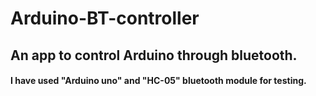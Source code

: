 # Arduino-BT-controller
## An app to control Arduino through bluetooth.
#### I have used "Arduino uno" and "HC-05" bluetooth module for testing.
